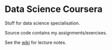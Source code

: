 # Data Science Coursera
Stuff for data science specialisation.

Source code contains my assignments/exercises. 

See the [wiki](https://github.com/martinabeleda/data-science-coursera/wiki) for lecture notes. 

